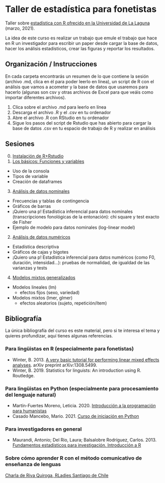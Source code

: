# Taller de estadística para fonetistas
Taller sobre [estadística con R ofrecido en la Universidad de La Laguna](https://eventos.ull.es/53843/detail/traduccion-y-estadistica-aplicada-a-la-investigacion-linguistica.html) (marzo, 2021).

La idea de este curso es realizar un trabajo que emule el trabajo que hace en R un investigador para escribir un paper desde cargar la base de datos, hacer los análisis estadísticos, crear las figuras y reportar los resultados.

## Organización / Instrucciones
En cada carpeta encontrarás un resumen de lo que contiene la sesión (archivo .md, clica en él para poder leerlo en línea), un script de R con el análisis que vamos a acometer y la base de datos que usaremos para hacerlo (algunas son csv y otras archivos de Excel para que veáis como importar diferentes archivos).
1. Clica sobre el archivo .md para leerlo en línea
2. Descarga el archivo .R y el .csv en tu ordenador
3. Abre el archivo .R con RStudio en tu ordenador
4. Sigue los pasos del script de Rstudio que has abierto para cargar la base de datos .csv en tu espacio de trabajo de R y realizar en análisis

## Sesiones

0. [Instalación de R+Rstudio](0_antesDeClase/InstruccionesInstalacion.md)
1. [Los básicos: Funciones y variables](1_losBasicos/basicos.md)
* Uso de la consola
* Tipos de variable
* Creación de dataframes

3. [Análisis de datos nominales](2_analisisNominal)
* Frecuencias y tablas de contingencia
* Gráficos de barras
* ¡Quiero una p! Estadística inferencial para datos nominales (transcripciones fonológicas de la entonación): chi square y test exacto de Fisher
* Ejemplo de modelo para datos nominales (log-linear model)

2. [Análisis de datos numéricos](3_analisisNumerico)
* Estadística descriptiva
* Gráficos de cajas y bigotes
* ¡Quiero una p! Estadística inferencial para datos numéricos (como F0, duración, intensidad...): pruebas de normalidad, de igualdad de las varianzas y tests

4. [Modelos mixtos generalizados](4_modelosMixtos)
* Modelos lineales (lm)
   - efectos fijos (sexo, variedad)
* Modelos mixtos (lmer, glmer)
   - efectos aleatorios (sujeto, repetición/ítem)

## Bibliografía
La única bibliografía del curso es este material, pero si te interesa el tema y quieres profundizar, aquí tienes algunas referencias.
### Para lingüistas en R (especialmente para fonetistas)
 * Winter, B. 2013. [A very basic tutorial for performing linear mixed effects analyses](http://www.bodowinter.com/uploads/1/2/9/3/129362560/bw_lme_tutorial2.pdf). arXiv preprint arXiv:1308.5499.
 * Winter, B. 2019. Statistics for linguists: An introduction using R. Routledge.
### Para lingüistas en Python (especialmente para procesamiento del lenguaje natural)
 * Martín-Fuertes Moreno, Leticia. 2020. [Introducción a la programación para humanistas](https://github.com/nimbusaeta/lingufriendly#nomenclatura-de-los-temas-y-ejercicios)
 * Casado Mancebo, Mario. 2021. [Curso de iniciación en Python](https://cursos.mcasado.org/cursos/curso-de-iniciación-en-python/)
### Para investigadores en general
 *  Maurandi, Antonio; Del Rio, Laura; Balsalobre Rodríguez, Carlos. 2013. [Fundamentos estadísticos para investigación. Introducción a R](https://gauss.inf.um.es/files/Fundamentos-estadisticos-para-investigacionIntroduccion-a-R.pdf)

### Sobre cómo aprender R con el método comunicativo de enseñanza de lenguas
[Charla de Riva Quiroga, RLadies Santiago de Chile](https://www.youtube.com/watch?v=FI_8bKiW8wg)
